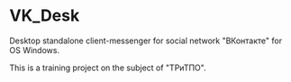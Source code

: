 # VK_Desk
Desktop standalone client-messenger for social network "ВКонтакте" for OS Windows.

This is a training project on the subject of "ТРиТПО".
